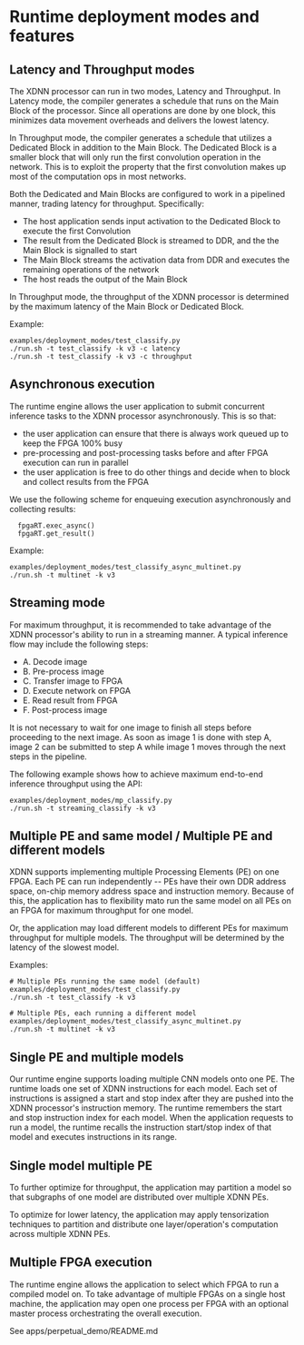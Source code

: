 # Runtime deployment modes and features

## Latency and Throughput modes

The XDNN processor can run in two modes, Latency and Throughput. In Latency mode, the compiler generates a schedule that runs on the Main Block of the processor. Since all operations are done by one block, this minimizes data movement overheads and delivers the lowest latency.

In Throughput mode, the compiler generates a schedule that utilizes a Dedicated Block in addition to the Main Block. The Dedicated Block is a smaller block that will only run the first convolution operation in the network. This is to exploit the property that the first convolution makes up most of the computation ops in most networks.

Both the Dedicated and Main Blocks are configured to work in a pipelined manner, trading latency for throughput. Specifically:
- The host application sends input activation to the Dedicated Block to execute the first Convolution
- The result from the Dedicated Block is streamed to DDR, and the the Main Block is signalled to start
- The Main Block streams the activation data from DDR and executes the remaining operations of the network
- The host reads the output of the Main Block

In Throughput mode, the throughput of the XDNN processor is determined by the maximum latency of the Main Block or Dedicated Block.

Example:
```
examples/deployment_modes/test_classify.py
./run.sh -t test_classify -k v3 -c latency 
./run.sh -t test_classify -k v3 -c throughput
```


## Asynchronous execution

The runtime engine allows the user application to submit concurrent inference tasks to the XDNN processor asynchronously. This is so that:
- the user application can ensure that there is always work queued up to keep the FPGA 100% busy
- pre-processing and post-processing tasks before and after FPGA execution can run in parallel
- the user application is free to do other things and decide when to block and collect results from the FPGA

We use the following scheme for enqueuing execution asynchronously and collecting results:
```
  fpgaRT.exec_async()
  fpgaRT.get_result()
```

Example:
```
examples/deployment_modes/test_classify_async_multinet.py
./run.sh -t multinet -k v3 
```


## Streaming mode

For maximum throughput, it is recommended to take advantage of the XDNN processor's ability to run in a streaming manner.  A typical inference flow may include the following steps: 
- A. Decode image
- B. Pre-process image
- C. Transfer image to FPGA
- D. Execute network on FPGA
- E. Read result from FPGA
- F. Post-process image

It is not necessary to wait for one image to finish all steps before proceeding to the next image. As soon as image 1 is done with step A, image 2 can be submitted to step A while image 1 moves through the next steps in the pipeline.

The following example shows how to achieve maximum end-to-end inference throughput using the API: 
```
examples/deployment_modes/mp_classify.py
./run.sh -t streaming_classify -k v3 
```

## Multiple PE and same model / Multiple PE and different models

XDNN supports implementing multiple Processing Elements (PE) on one FPGA. Each PE can run independently -- PEs have their own DDR address space, on-chip memory address space and instruction memory. Because of this, the application has to flexibility mato run the same model on all PEs on an FPGA for maximum throughput for one model. 

Or, the application may load different models to different PEs for maximum throughput for multiple models. The throughput will be determined by the latency of the slowest model.

Examples:
```
# Multiple PEs running the same model (default)
examples/deployment_modes/test_classify.py
./run.sh -t test_classify -k v3 

# Multiple PEs, each running a different model
examples/deployment_modes/test_classify_async_multinet.py
./run.sh -t multinet -k v3 
```


## Single PE and multiple models

Our runtime engine supports loading multiple CNN models onto one PE. The runtime loads one set of XDNN instructions for each model. Each set of instructions is assigned a start and stop index after they are pushed into the XDNN processor's instruction memory. The runtime remembers the start and stop instruction index for each model. When the application requests to run a model, the runtime recalls the instruction start/stop index of that model and executes instructions in its range.


## Single model multiple PE

To further optimize for throughput, the application may partition a model so that subgraphs of one model are distributed over multiple XDNN PEs. 

To optimize for lower latency, the application may apply tensorization techniques to partition and distribute one layer/operation's computation across multiple XDNN PEs.


## Multiple FPGA execution

The runtime engine allows the application to select which FPGA to run a compiled model on. To take advantage of multiple FPGAs on a single host machine, the application may open one process per FPGA with an optional master process orchestrating the overall execution.

See apps/perpetual_demo/README.md
